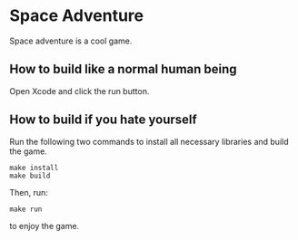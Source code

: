 # Space Adventure

Space adventure is a cool game.

## How to build like a normal human being

Open Xcode and click the run button.

## How to build if you hate yourself

Run the following two commands to install all necessary libraries and build the game.

```
make install
make build
```

Then, run:

```
make run
```

to enjoy the game.